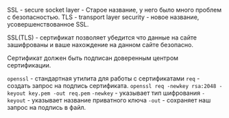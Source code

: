 SSL - secure socket layer - Старое название, у него было много проблем с безопасностью.
TLS - transport layer security - новое название, усовершенствованное SSL.

SSL(TLS) - сертификат позволяет убедится что данные на сайте зашифрованы и ваше нахождение на данном сайте безопасно.

Сертификат должен быть подписан доверенным центром сертификации. 

`openssl` - стандартная утилита для работы с сертификатами
	`req` - создать запрос на подпись сертификата.
	`openssl req -newkey rsa:2048 -keyout key.pem -out req.pem`
		`-newkey` - указывает тип шифрования
		`-keyout` - указывает название приватного ключа
		`-out` - сохраняет наш запрос на подпись в файл.
		
	

